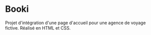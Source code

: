 # Booki

Projet d'intégration d'une page d'accueil pour une agence de voyage fictive. Réalisé en HTML et CSS.
